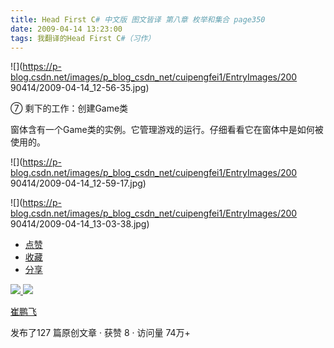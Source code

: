 ```yaml
---
title: Head First C# 中文版 图文皆译 第八章 枚举和集合 page350
date: 2009-04-14 13:23:00
tags: 我翻译的Head First C#（习作）
---
```

![](https://p-blog.csdn.net/images/p_blog_csdn_net/cuipengfei1/EntryImages/200
90414/2009-04-14_12-56-35.jpg)

⑦  剩下的工作：创建Game类

  

窗体含有一个Game类的实例。它管理游戏的运行。仔细看看它在窗体中是如何被使用的。

  

![](https://p-blog.csdn.net/images/p_blog_csdn_net/cuipengfei1/EntryImages/200
90414/2009-04-14_12-59-17.jpg)

![](https://p-blog.csdn.net/images/p_blog_csdn_net/cuipengfei1/EntryImages/200
90414/2009-04-14_13-03-38.jpg)

  * [ 点赞  ](javascript:;)
  * [ 收藏  ](javascript:;)
  * [ 分享 ](javascript:;)

[ ![](https://profile.csdnimg.cn/5/2/5/3_cuipengfei1)
![](https://g.csdnimg.cn/static/user-reg-year/1x/11.png)
](https://blog.csdn.net/cuipengfei1)

[ 崔鹏飞 ](https://blog.csdn.net/cuipengfei1)

发布了127 篇原创文章  ·  获赞 8  ·  访问量 74万+

